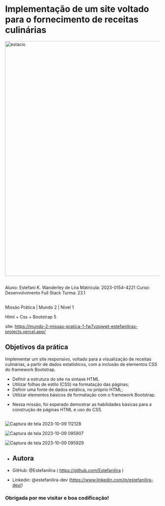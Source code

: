 # Implementação de um site voltado para o fornecimento de receitas culinárias

<img width="762" alt="estacio" src="https://github.com/Estefanilira/mundo-2-missao-pratica-1/assets/126111557/99bba66d-30fc-437a-a2ca-c48003d36a49">

##

Aluno: Estefani K. Wanderley de Lira
Matricula: 2023-0154-4221
Curso: Desenvolvimento Full Stack
Turma: 23.1

##

Missão Prática | Mundo 2 | Nível 1

Html + Css + Bootstrap 5

site: https://mundo-2-missao-pratica-1-fw7vzpwwt-estefaniliras-projects.vercel.app/

## Objetivos da prática

Implementar um site responsivo, voltado para a visualização de receitas culinárias, a partir de dados
estatísticos, com a inclusão de elementos CSS do framework Bootstrap.

* Definir a estrutura do site na sintaxe HTML
* Utilizar folhas de estilo (CSS) na formatação das páginas;
* Definir uma fonte de dados estática, no próprio HTML;
* Utilizar elementos básicos de formatação com o framework Bootstrap.

- Nessa missão, foi esperado demostrar as habilidades básicas para a
construção de páginas HTML e uso do CSS.

##


![Captura de tela 2023-10-09 112128](https://github.com/Estefanilira/mundo-2-missao-pratica-1/assets/126111557/9f34f9cb-7b83-4cd2-9b38-f8967801b03a)

![Captura de tela 2023-10-09 095907](https://github.com/Estefanilira/mundo-2-missao-pratica-1/assets/126111557/e62b9335-1d34-491d-aed8-6eea26802c2b)

![Captura de tela 2023-10-09 095929](https://github.com/Estefanilira/mundo-2-missao-pratica-1/assets/126111557/0ba92a18-baa4-4294-80a4-4a81ffada07a)

* ## Autora

* GitHub: @Estefanilira ( https://github.com/Estefanilira )
* Linkedin: @estefanilira-dev (https://www.linkedin.com/in/estefanilira-dev/)
 
### Obrigada por me visitar e boa codificação!

